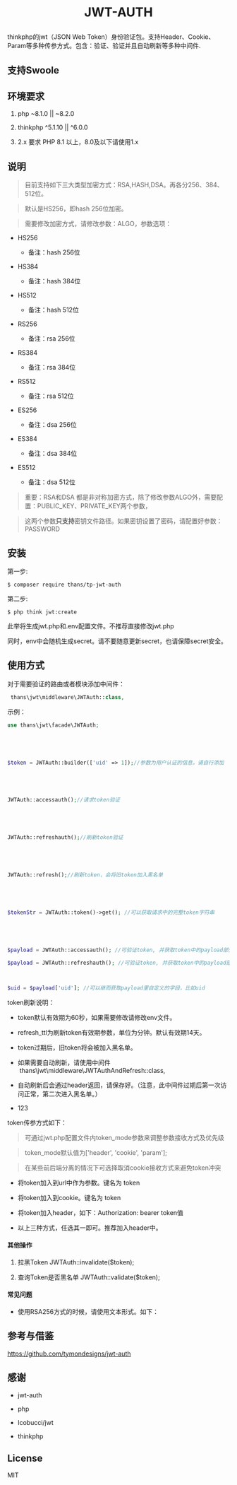 <h1><p align="center">JWT-AUTH</p></h1>

thinkphp的jwt（JSON Web Token）身份验证包。支持Header、Cookie、Param等多种传参方式。包含：验证、验证并且自动刷新等多种中间件.

## 支持Swoole

## 环境要求

1. php ~8.1.0 || ~8.2.0
  
2. thinkphp ^5.1.10 || ^6.0.0
  
  1. 2.x 要求 PHP 8.1 以上，8.0及以下请使用1.x
    

## 说明

> 目前支持如下三大类型加密方式：RSA,HASH,DSA。再各分256、384、512位。

> 默认是HS256，即hash 256位加密。

> 需要修改加密方式，请修改参数：ALGO，参数选项：

- HS256
  - 备注：hash 256位

- HS384
  - 备注：hash 384位

- HS512
  - 备注：hash 512位

- RS256
  - 备注：rsa 256位

- RS384
  - 备注：rsa 384位

- RS512
  - 备注：rsa 512位

- ES256
  - 备注：dsa 256位

- ES384
  - 备注：dsa 384位

- ES512
  - 备注：dsa 512位

> 重要：RSA和DSA 都是非对称加密方式，除了修改参数ALGO外，需要配置：PUBLIC_KEY、PRIVATE_KEY两个参数，

> 这两个参数**只支持**密钥文件路径。如果密钥设置了密码，请配置好参数：PASSWORD

## 安装

第一步:

```shell
$ composer require thans/tp-jwt-auth
```

第二步:

```shell
$ php think jwt:create
```

此举将生成jwt.php和.env配置文件。不推荐直接修改jwt.php

同时，env中会随机生成secret。请不要随意更新secret，也请保障secret安全。

## 使用方式

对于需要验证的路由或者模块添加中间件：

```php
 thans\jwt\middleware\JWTAuth::class,
```

示例：

```php
use thans\jwt\facade\JWTAuth;





$token = JWTAuth::builder(['uid' => 1]);//参数为用户认证的信息，请自行添加





JWTAuth::accessauth();//请求token验证





JWTAuth::refreshauth();//刷新token验证





JWTAuth::refresh();//刷新token，会将旧token加入黑名单





$tokenStr = JWTAuth::token()->get(); //可以获取请求中的完整token字符串





$payload = JWTAuth::accessauth(); //可验证token, 并获取token中的payload部分

$payload = JWTAuth::refreshauth(); //可验证token, 并获取token中的payload部分



$uid = $payload['uid']; //可以继而获取payload里自定义的字段，比如uid
```

token刷新说明：

- token默认有效期为60秒，如果需要修改请修改env文件。

- refresh_ttl为刷新token有效期参数，单位为分钟。默认有效期14天。

- token过期后，旧token将会被加入黑名单。

- 如果需要自动刷新，请使用中间件  thans\jwt\middleware\JWTAuthAndRefresh::class,

- 自动刷新后会通过header返回，请保存好。（注意，此中间件过期后第一次访问正常，第二次进入黑名单。）

- 123

token传参方式如下：

> 可通过jwt.php配置文件内token_mode参数来调整参数接收方式及优先级

> token_mode默认值为['header', 'cookie', 'param'];

> 在某些前后端分离的情况下可选择取消cookie接收方式来避免token冲突

- 将token加入到url中作为参数。键名为 token
  
- 将token加入到cookie。键名为 token
  
- 将token加入header，如下：Authorization: bearer token值
  
- 以上三种方式，任选其一即可。推荐加入header中。
  

#### 其他操作

1. 拉黑Token JWTAuth::invalidate($token);
  
2. 查询Token是否黑名单 JWTAuth::validate($token);
  

#### 常见问题

- 使用RSA256方式的时候，请使用文本形式。如下：

## 参考与借鉴

https://github.com/tymondesigns/jwt-auth

## 感谢

- jwt-auth
  
- php
  
- lcobucci/jwt
  
- thinkphp

## License

MIT